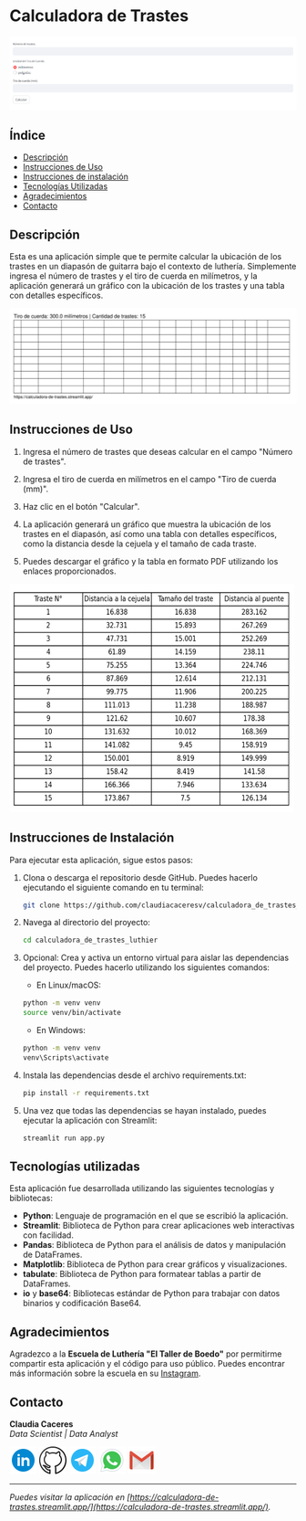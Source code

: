 # Calculadora de Trastes

![Calculadora de trastes](image/icon/calculadora_de_trastes.png)

## Índice

- [Descripción](#descripción)
- [Instrucciones de Uso](#instrucciones-de-uso)
- [Instrucciones de instalación](#instrucciones-de-instalacion)
- [Tecnologías Utilizadas](#tecnologías-utilizadas)
- [Agradecimientos](#agradecimientos)
- [Contacto](#contacto)

## Descripción

Esta es una aplicación simple que te permite calcular la ubicación de los trastes en un diapasón de guitarra bajo el contexto de luthería. Simplemente ingresa el número de trastes y el tiro de cuerda en milímetros, y la aplicación generará un gráfico con la ubicación de los trastes y una tabla con detalles específicos.

![Gráfico](image/icon/grafico.png)

## Instrucciones de Uso

1. Ingresa el número de trastes que deseas calcular en el campo "Número de trastes".

2. Ingresa el tiro de cuerda en milímetros en el campo "Tiro de cuerda (mm)".

3. Haz clic en el botón "Calcular".

4. La aplicación generará un gráfico que muestra la ubicación de los trastes en el diapasón, así como una tabla con detalles específicos, como la distancia desde la cejuela y el tamaño de cada traste.

5. Puedes descargar el gráfico y la tabla en formato PDF utilizando los enlaces proporcionados.

<img src="image/icon/tabla.png" width="500" height="400">

## Instrucciones de Instalación

Para ejecutar esta aplicación, sigue estos pasos:

1. Clona o descarga el repositorio desde GitHub. Puedes hacerlo ejecutando el siguiente comando en tu terminal:

   ```bash
   git clone https://github.com/claudiacaceresv/calculadora_de_trastes_luthier.git
   ```

2. Navega al directorio del proyecto:

   ```bash
   cd calculadora_de_trastes_luthier
   ```

3. Opcional: Crea y activa un entorno virtual para aislar las dependencias del proyecto. Puedes hacerlo utilizando los siguientes comandos:

   - En Linux/macOS:

   ```bash
   python -m venv venv
   source venv/bin/activate
   ```

   - En Windows:

   ```bash
   python -m venv venv
   venv\Scripts\activate
   ```

4. Instala las dependencias desde el archivo requirements.txt:

   ```bash
   pip install -r requirements.txt
   ```

5. Una vez que todas las dependencias se hayan instalado, puedes ejecutar la aplicación con Streamlit:
   ```bash
   streamlit run app.py
   ```

## Tecnologías utilizadas

Esta aplicación fue desarrollada utilizando las siguientes tecnologías y bibliotecas:

- **Python**: Lenguaje de programación en el que se escribió la aplicación.
- **Streamlit**: Biblioteca de Python para crear aplicaciones web interactivas con facilidad.
- **Pandas**: Biblioteca de Python para el análisis de datos y manipulación de DataFrames.
- **Matplotlib**: Biblioteca de Python para crear gráficos y visualizaciones.
- **tabulate**: Biblioteca de Python para formatear tablas a partir de DataFrames.
- **io** y **base64**: Bibliotecas estándar de Python para trabajar con datos binarios y codificación Base64.

## Agradecimientos

Agradezco a la **Escuela de Luthería "El Taller de Boedo"** por permitirme compartir esta aplicación y el código para uso público. Puedes encontrar más información sobre la escuela en su [Instagram](https://www.instagram.com/el_taller_de_boedo/).

## Contacto

**Claudia Caceres**  
_Data Scientist | Data Analyst_

[![LinkedIn](image/icon/linkedin.png)](https://www.linkedin.com/in/claudiacaceresv/)
[![GitHub](image/icon/github.png)](https://github.com/claudiacaceresv)
[![Telegram](image/icon/telegram.png)](https://t.me/claudiacaceresv)
[![WhatsApp](image/icon/whatsapp.png)](https://api.whatsapp.com/send?phone=541124831343)
[![Gmail](image/icon/gmail.png)](mailto:claudiacaceres.info@gmail.com)

---

_Puedes visitar la aplicación en [https://calculadora-de-trastes.streamlit.app/](https://calculadora-de-trastes.streamlit.app/)._
